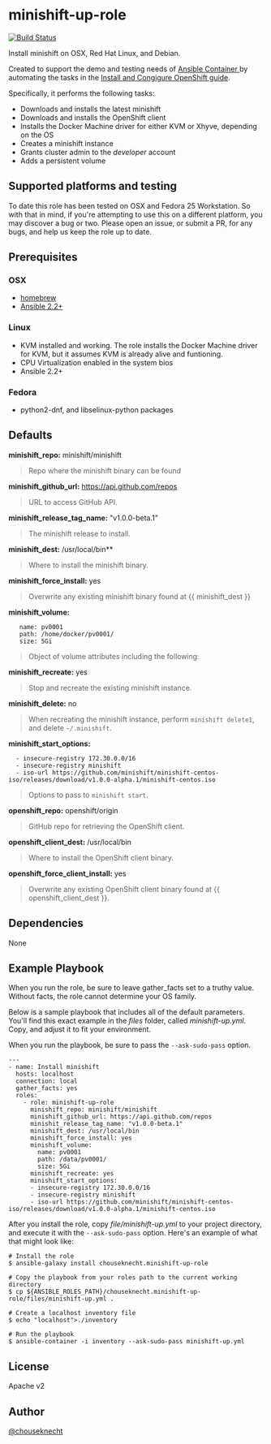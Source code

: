 # minishift-up-role

[![Build Status](https://travis-ci.org/chouseknecht/cluster-up-role.svg?branch=master)](https://travis-ci.org/chouseknecht/minishift-up-role)

Install minishift on OSX, Red Hat Linux, and Debian.

Created to support the demo and testing needs of [Ansible Container ](https://github.com/ansible/ansible-container) by automating the tasks in the [Install and Congigure OpenShift guide](http://docs.ansible.com/ansible-container/configure_openshift.html). 

Specifically, it performs the following tasks:

- Downloads and installs the latest minishift
- Downloads and installs the OpenShift client
- Installs the Docker Machine driver for either KVM or Xhyve, depending on the OS
- Creates a minishift instance 
- Grants cluster admin to the *developer* account
- Adds a persistent volume

## Supported platforms and testing

To date this role has been tested on OSX and Fedora 25 Workstation. So with that in mind, if you're attempting to use this on a different platform, you may discover a bug or two. Please open an issue, or submit a PR, for any bugs, and help us keep the role up to date. 

## Prerequisites 

### OSX

- [homebrew](https://brew.sh) 
- [Ansible 2.2+](https://docs.ansible.com)


### Linux

- KVM installed and working. The role installs the Docker Machine driver for KVM, but it assumes KVM is already alive and funtioning.
- CPU Virtualization enabled in the system bios
- Ansible 2.2+


### Fedora

- python2-dnf, and libselinux-python packages


## Defaults

**minishift_repo:** minishift/minishift

> Repo where the minishift binary can be found

**minishift_github_url:** https://api.github.com/repos

> URL to access GitHub API. 

**minishift_release_tag_name:** "v1.0.0-beta.1"

> The minishift release to install.

**minishift_dest:** /usr/local/bin**

> Where to install the minishift binary.

**minishift_force_install:** yes

> Overwrite any existing minishift binary found at {{ minishift_dest }}

**minishift_volume:**

```
   name: pv0001
   path: /home/docker/pv0001/
   size: 5Gi
```

>  Object of volume attributes including the following:

**minishift_recreate:** yes

> Stop and recreate the existing minishift instance.

**minishift_delete:** no

> When recreating the minishift instance, perform `minishift delete1`, and delete `~/.minishift`.

**minishift_start_options:**

```
  - insecure-registry 172.30.0.0/16
  - insecure-registry minishift
  - iso-url https://github.com/minishift/minishift-centos-iso/releases/download/v1.0.0-alpha.1/minishift-centos.iso
```

> Options to pass to `minishift start`.


**openshift_repo:** openshift/origin

> GitHub repo for retrieving the OpenShift client.

**openshift_client_dest:** /usr/local/bin

> Where to install the OpenShift client binary.

**openshift_force_client_install:** yes

> Overwrite any existing OpenShift client binary found at {{ openshift_client_dest }}. 

## Dependencies

None

## Example Playbook

When you run the role, be sure to leave gather_facts set to a truthy value. Without facts, the role cannot determine your OS family. 

Below is a sample playbook that includes all of the default parameters. You'll find this exact example in the *files* folder, called *minishift-up.yml*. Copy, and adjust it to fit your environment.

When you run the playbook, be sure to pass the ``--ask-sudo-pass`` option.

```
---
- name: Install minishift
  hosts: localhost
  connection: local
  gather_facts: yes
  roles:
    - role: minishift-up-role
      minishift_repo: minishift/minishift 
      minishift_github_url: https://api.github.com/repos
      minishit_release_tag_name: "v1.0.0-beta.1"
      minishift_dest: /usr/local/bin  
      minishift_force_install: yes
      minishift_volume:
        name: pv0001
        path: /data/pv0001/
        size: 5Gi
      minishift_recreate: yes 
      minishift_start_options:
      - insecure-registry 172.30.0.0/16
      - insecure-registry minishift
      - iso-url https://github.com/minishift/minishift-centos-iso/releases/download/v1.0.0-alpha.1/minishift-centos.iso
```

After you install the role, copy *file/minishift-up.yml* to your project directory, and execute it with the `--ask-sudo-pass` option. Here's an example of what that might look like:

```
# Install the role 
$ ansible-galaxy install chouseknecht.minishift-up-role

# Copy the playbook from your roles path to the current working directory 
$ cp ${ANSIBLE_ROLES_PATH}/chouseknecht.minishift-up-role/files/minishift-up.yml .

# Create a localhost inventory file
$ echo "localhost">./inventory

# Run the playbook
$ ansible-container -i inventory --ask-sudo-pass minishift-up.yml
```

## License

Apache v2

## Author 

[@chouseknecht](https://github.com/chouseknecht)
